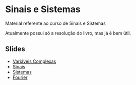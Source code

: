 # Sinais e Sistemas
Material referente ao curso de Sinais e Sistemas

Atualmente possui só a resolução do livro, mas já é bem útil.

## Slides
- [Variáveis Complexas](http://queiroz.divp.org/sinais/ss_variaveis_complexas.pdf)
- [Sinais](http://queiroz.divp.org/sinais/ss_sinais.pdf)
- [Sistemas](http://queiroz.divp.org/sinais/ss_sistemas.pdf)
- [Fourier](http://queiroz.divp.org/sinais/ss_fourier.pdf)
